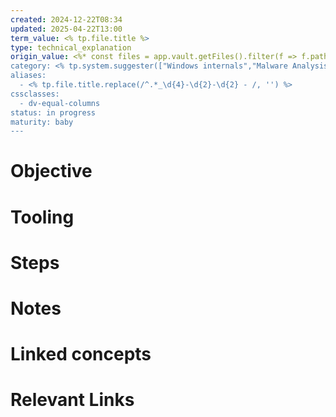 ```yaml
---
created: 2024-12-22T08:34
updated: 2025-04-22T13:00
term_value: <% tp.file.title %>
type: technical_explanation
origin_value: <%* const files = app.vault.getFiles().filter(f => f.path.startsWith('01 - Origins/') || f.path.startsWith('04 - Systems/')).map(f => f.basename), selectedFile = await tp.system.suggester(['Please choose the origin\'s value', ...files], ['', ...files]); tR += selectedFile || 'No selection'; %>
category: <% tp.system.suggester(["Windows internals","Malware Analysis","Malware Development","Object oriented programming","C language"],["windows_internals","malware_analysis","malware_development","object oriented programming","c_language"],throw_on_cancel=false, placeholder="Technical explanation category?")%>
aliases:
  - <% tp.file.title.replace(/^.*_\d{4}-\d{2}-\d{2} - /, '') %>
cssclasses:
  - dv-equal-columns
status: in progress
maturity: baby
---
```

# Objective




# Tooling




# Steps




# Notes




# Linked concepts




# Relevant Links

